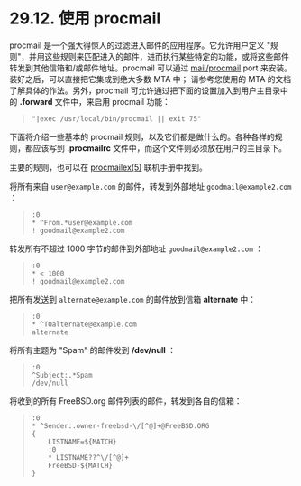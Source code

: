 # 29.12. 使用 procmail

procmail 是一个强大得惊人的过滤进入邮件的应用程序。它允许用户定义 "规则"，并用这些规则来匹配进入的邮件，进而执行某些特定的功能，或将这些邮件转发到其他信箱和/或邮件地址。procmail 可以通过 [mail/procmail](https://cgit.freebsd.org/ports/tree/mail/procmail/pkg-descr) port 来安装。装好之后，可以直接把它集成到绝大多数 MTA 中； 请参考您使用的 MTA 的文档了解具体的作法。另外，procmail 可允许通过把下面的设置加入到用户主目录中的 **.forward** 文件中，来启用 procmail 功能：

> ```
> "|exec /usr/local/bin/procmail || exit 75"
> ```

下面将介绍一些基本的 procmail 规则，以及它们都是做什么的。各种各样的规则，都应该写到 **.procmailrc** 文件中，而这个文件则必须放在用户的主目录下。

主要的规则，也可以在 [procmailex(5)](https://www.freebsd.org/cgi/man.cgi?query=procmailex&sektion=5&format=html) 联机手册中找到。

将所有来自 `user@example.com` 的邮件，转发到外部地址 `goodmail@example2.com` ：

> ```
> :0
> * ^From.*user@example.com
> ! goodmail@example2.com
> ```

转发所有不超过 1000 字节的邮件到外部地址 `goodmail@example2.com` ：

> ```
> :0
> * < 1000
> ! goodmail@example2.com
> ```

把所有发送到 `alternate@example.com` 的邮件放到信箱 **alternate** 中：

> ```
> :0
> * ^TOalternate@example.com
> alternate
> ```

将所有主题为 "Spam" 的邮件发到 **/dev/null** ：

> ```
> :0
> ^Subject:.*Spam
> /dev/null
> ```

将收到的所有 FreeBSD.org 邮件列表的邮件，转发到各自的信箱：

> ```
> :0
> * ^Sender:.owner-freebsd-\/[^@]+@FreeBSD.ORG
> {
>     LISTNAME=${MATCH}
>	  :0
>	  * LISTNAME??^\/[^@]+
>	  FreeBSD-${MATCH}
> }
> ```

